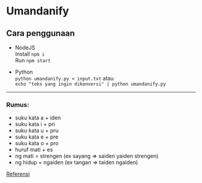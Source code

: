 # Umandanify

## Cara penggunaan
- NodeJS  
Install `npm i`  
Run `npm start`

- Python  
`python umandanify.py < input.txt` atau  
`echo "teks yang ingin dikonversi" | python umandanify.py`

------

### Rumus:  
- suku kata a + iden  
- suku kata i + pri  
- suku kata u + pru  
- suku kata e + pre  
- suku kata o + pro  
- huruf mati + es  
- ng mati = strengen (ex sayang => saiden yaiden strengen)  
- ng hidup = ngaiden (ex tangan => taiden ngaiden)

[Referensi](https://www.tiktok.com/search?q=bahasa%20muthe&t=1681973816022)